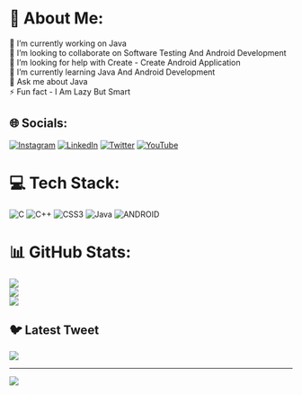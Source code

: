 # 💫 About Me:
🔭 I’m currently working on Java<br>👯 I’m looking to collaborate on Software Testing And Android Development<br>🤝 I’m looking for help with Create - Create Android Application<br>🌱 I’m currently learning Java And Android Development<br>💬 Ask me about Java <br>⚡ Fun fact - I Am Lazy But Smart


## 🌐 Socials:
[![Instagram](https://img.shields.io/badge/Instagram-%23E4405F.svg?logo=Instagram&logoColor=white)](https://instagram.com/Vikash_kumar17) [![LinkedIn](https://img.shields.io/badge/LinkedIn-%230077B5.svg?logo=linkedin&logoColor=white)](https://linkedin.com/in/https://www.linkedin.com/in/shubhanshu-47a9401b0) [![Twitter](https://img.shields.io/badge/Twitter-%231DA1F2.svg?logo=Twitter&logoColor=white)](https://twitter.com/@Shubhanshu_mait) [![YouTube](https://img.shields.io/badge/YouTube-%23FF0000.svg?logo=YouTube&logoColor=white)](https://youtube.com/@https://www.youtube.com/@4kxgaming806/featured) 

# 💻 Tech Stack:
![C](https://img.shields.io/badge/c-%2300599C.svg?style=for-the-badge&logo=c&logoColor=white) ![C++](https://img.shields.io/badge/c++-%2300599C.svg?style=for-the-badge&logo=c%2B%2B&logoColor=white) ![CSS3](https://img.shields.io/badge/css3-%231572B6.svg?style=for-the-badge&logo=css3&logoColor=white) ![Java](https://img.shields.io/badge/java-%23ED8B00.svg?style=for-the-badge&logo=java&logoColor=white) ![ANDROID](https://img.shields.io/badge/android-%2320232a.svg?style=for-the-badge&logo=android&logoColor=%a4c639)
# 📊 GitHub Stats:
![](https://github-readme-stats.vercel.app/api?username=Mait0shubhanshu&theme=tokyonight&hide_border=false&include_all_commits=true&count_private=true)<br/>
![](https://github-readme-streak-stats.herokuapp.com/?user=Mait0shubhanshu&theme=tokyonight&hide_border=false)<br/>
![](https://github-readme-stats.vercel.app/api/top-langs/?username=Mait0shubhanshu&theme=tokyonight&hide_border=false&include_all_commits=true&count_private=true&layout=compact)

## 🐦 Latest Tweet
[![](https://gtce.itsvg.in/api?username=@Shubhanshu_mait)](https://github.com/VishwaGauravIn/github-twitter-card-embed)

---
[![](https://visitcount.itsvg.in/api?id=Mait0shubhanshu&icon=0&color=0)](https://visitcount.itsvg.in)

<!-- Proudly created with GPRM ( https://gprm.itsvg.in ) -->
